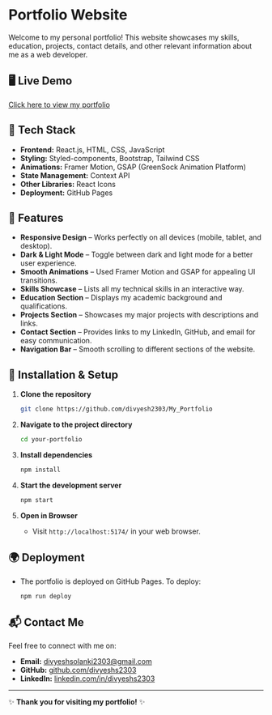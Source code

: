# Portfolio Website

Welcome to my personal portfolio! This website showcases my skills, education, projects, contact details, and other relevant information about me as a web developer.

## 🖥️ Live Demo
[Click here to view my portfolio](https://divyesh230.netlify.app/)

## 🚀 Tech Stack

- **Frontend:** React.js, HTML, CSS, JavaScript
- **Styling:** Styled-components, Bootstrap, Tailwind CSS
- **Animations:** Framer Motion, GSAP (GreenSock Animation Platform)
- **State Management:** Context API
- **Other Libraries:** React Icons
- **Deployment:** GitHub Pages

## 🎯 Features

- **Responsive Design** – Works perfectly on all devices (mobile, tablet, and desktop).
- **Dark & Light Mode** – Toggle between dark and light mode for a better user experience.
- **Smooth Animations** – Used Framer Motion and GSAP for appealing UI transitions.
- **Skills Showcase** – Lists all my technical skills in an interactive way.
- **Education Section** – Displays my academic background and qualifications.
- **Projects Section** – Showcases my major projects with descriptions and links.
- **Contact Section** – Provides links to my LinkedIn, GitHub, and email for easy communication.
- **Navigation Bar** – Smooth scrolling to different sections of the website.

## 🚀 Installation & Setup

1. **Clone the repository**
   ```bash
   git clone https://github.com/divyesh2303/My_Portfolio
   ```

2. **Navigate to the project directory**
   ```bash
   cd your-portfolio
   ```

3. **Install dependencies**
   ```bash
   npm install
   ```

4. **Start the development server**
   ```bash
   npm start
   ```

5. **Open in Browser**
   - Visit `http://localhost:5174/` in your web browser.

## 🌍 Deployment

- The portfolio is deployed on GitHub Pages. To deploy:
  ```bash
  npm run deploy
  ```

## 📬 Contact Me

Feel free to connect with me on:
- **Email:** divyeshsolanki2303@gmail.com
- **GitHub:** [github.com/divyeshs2303](https://github.com/divyeshs2303)
- **LinkedIn:** [linkedin.com/in/divyeshs2303](https://linkedin.com/in/divyeshs2303)

---
✨ **Thank you for visiting my portfolio!** ✨
